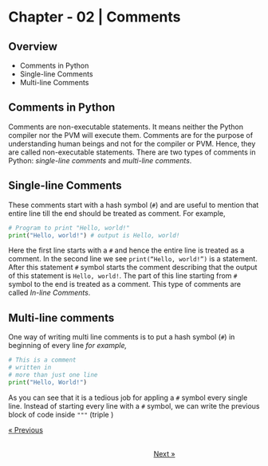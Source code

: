 # Chapter - 02 | Comments
## Overview

- Comments in Python 
- Single-line Comments 
- Multi-line Comments

## Comments in Python

Comments are non-executable statements. It means neither the Python compiler nor the PVM will execute them. Comments are for the purpose of understanding human beings and not for the compiler or PVM. Hence, they are called non-executable statements. There are two types of comments in Python: *single-line comments* and *multi-line comments*.

## Single-line Comments

These comments start with a hash symbol (*`#`*) and are useful to mention that entire line till the end should be treated as comment. For example,

```python
# Program to print "Hello, world!"
print("Hello, world!") # output is Hello, world!
```

Here the first line starts with a `#` and hence the entire line is treated as a comment. In the second line we see `print(“Hello, world!”)` is a statement. After this statement `#` symbol starts the comment describing that the output of this statement is `Hello, world!`. The part of this line starting from `#` symbol to the end is treated as a comment. This type of comments are called *In-line Comments*.

## Multi-line comments

One way of writing multi line comments is to put a hash symbol (`#`) in beginning of every line *for example,*

```python
# This is a comment
# written in
# more than just one line
print("Hello, World!")
```
As you can see that it is a tedious job for appling a `#` symbol every single line. Instead of starting every line with a `#` symbol, we can write the previous block of code inside `"""` (triple )

[&laquo; Previous][def]

[def]: </Web Development/Back-End Development/Python/Chapter - 00 Introduction>
&nbsp;&nbsp;&nbsp;&nbsp;&nbsp;&nbsp;&nbsp;&nbsp;&nbsp;&nbsp;&nbsp;&nbsp;&nbsp;&nbsp;&nbsp;&nbsp;&nbsp;&nbsp;&nbsp;&nbsp;&nbsp;&nbsp;&nbsp;&nbsp;&nbsp;&nbsp;&nbsp;&nbsp;&nbsp;&nbsp;&nbsp;&nbsp;&nbsp;&nbsp;&nbsp;&nbsp;&nbsp;&nbsp;&nbsp;&nbsp;&nbsp;&nbsp;&nbsp;&nbsp;&nbsp;&nbsp;&nbsp;&nbsp;&nbsp;&nbsp;&nbsp;&nbsp;&nbsp;&nbsp;&nbsp;&nbsp;&nbsp;&nbsp;&nbsp;&nbsp;&nbsp;&nbsp;&nbsp;&nbsp;&nbsp;&nbsp;&nbsp;&nbsp;&nbsp;&nbsp;&nbsp;&nbsp;&nbsp;&nbsp;&nbsp;&nbsp;&nbsp;&nbsp;&nbsp;&nbsp;&nbsp;&nbsp;&nbsp;&nbsp;&nbsp;&nbsp;&nbsp;&nbsp;&nbsp;&nbsp;&nbsp;&nbsp;&nbsp;&nbsp;&nbsp;&nbsp;&nbsp;&nbsp;&nbsp;&nbsp;&nbsp;&nbsp;&nbsp;&nbsp;&nbsp;&nbsp;&nbsp;&nbsp;&nbsp;&nbsp;&nbsp;&nbsp;&nbsp;&nbsp;&nbsp;&nbsp;&nbsp;&nbsp;&nbsp;&nbsp;&nbsp;&nbsp;&nbsp;&nbsp;&nbsp;&nbsp;&nbsp;&nbsp;&nbsp;&nbsp;&nbsp;&nbsp;&nbsp;&nbsp;&nbsp;&nbsp;&nbsp;&nbsp;&nbsp;&nbsp;&nbsp;&nbsp;&nbsp;&nbsp;&nbsp;&nbsp;&nbsp;&nbsp;&nbsp;&nbsp;&nbsp;&nbsp;&nbsp;&nbsp;&nbsp;&nbsp;&nbsp;&nbsp;&nbsp;&nbsp;&nbsp;&nbsp;&nbsp;&nbsp;&nbsp;&nbsp;&nbsp;&nbsp;&nbsp;&nbsp;&nbsp;&nbsp;&nbsp;&nbsp;&nbsp;&nbsp;&nbsp;&nbsp;&nbsp;&nbsp;&nbsp;&nbsp;&nbsp;&nbsp;&nbsp;&nbsp;&nbsp;&nbsp;&nbsp;&nbsp;&nbsp;&nbsp;&nbsp;&nbsp;&nbsp;&nbsp;&nbsp;&nbsp;&nbsp;&nbsp;&nbsp;&nbsp;[Next &raquo;][def]

[def]: </Web Development/Back-End Development/Python/Chapter - 02 Comments>